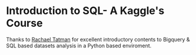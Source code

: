# Introduction to SQL- A Kaggle's Course
Thanks to [Rachael Tatman](google.com) for excellent introductory contents to Bigquery & SQL based datasets analysis in a Python based enviroment. 

